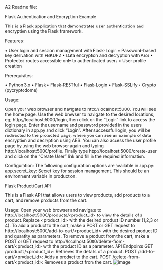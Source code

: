 A2 Readme file:

Flask Authentication and Encryption Example

This is a Flask application that demonstrates user authentication and encryption using the Flask framework.

Features:

•	User login and session management with Flask-Login
•	Password-based key derivation with PBKDF2
•	Data encryption and decryption with AES
•	Protected routes accessible only to authenticated users
•	User profile creation

Prerequisites:

•	Python 3.x
•	Flask
•	Flask-RESTful
•	Flask-Login
•	Flask-SSLify
•	Crypto (pycryptodome)	

Usage:

Open your web browser and navigate to http://localhost:5000. You will see the home page.
Use the web browser to navigate to the desired locations, eg; http://localhost:5000/login, then click on the “Login” link to access the login page. Enter the username and password provided in the users dictionary in app.py and click “Login”.
After successful login, you will be redirected to the protected page, where you can see an example of data encryption and decryption using AES.
You can also access the user profile page by using the web browser again and typing http://localhost:5000/proflie. Finally type  http://localhost:5000/create-user and click on the “Create User” link and fill in the required information.

Configuration:
The following configuration options are available in app.py:
app.secret_key: Secret key for session management. This should be an environment variable in production.


Flask Product/Cart API

This is a Flask API that allows users to view products, add products to a cart, and remove products from the cart.

Usage:
Open your web browser and navigate to http://localhost:5000/products/<product_id> to view the details of a product. Replace <product_id> with the desired product ID number (1,2,3 or 4).
To add a product to the cart, make a POST or GET request to http://localhost:5000/add-to-cart/<product_id> with the desired product ID and quantity as parameters.
To remove a product from the cart, make a POST or GET request to http://localhost:5000/delete-from-cart/<product_id> with the product ID as a parameter.
API Endpoints
GET /products/<product_id>: Retrieves the details of a product.
POST /add-to-cart/<product_id>: Adds a product to the cart.
POST /delete-from-cart/<product_id>: Removes a product from the cart.
![image](https://github.com/CSargent11/A2.github.io/assets/132493037/684462f1-c5b0-4078-ac3f-d9d011ac0d2a)
